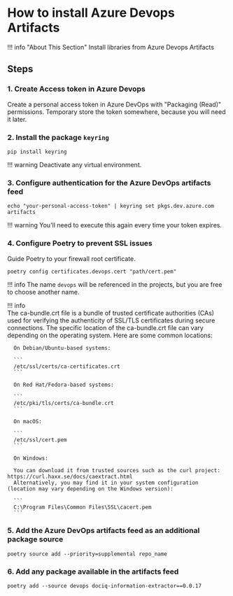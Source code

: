 # How to install Azure Devops Artifacts

!!! info "About This Section"
    Install libraries from Azure Devops Artifacts

## Steps

### 1. Create Access token in Azure Devops

Create a personal access token in Azure DevOps with "Packaging (Read)" permissions. Temporary store the token somewhere, because you will need it later.

### 2. Install the package `keyring`

```
pip install keyring
```

!!! warning
      Deactivate any virtual environment.
      
### 3. Configure authentication for the Azure DevOps artifacts feed

```
echo "your-personal-access-token" | keyring set pkgs.dev.azure.com artifacts
```

!!! warning
      You'll need to execute this again every time your token expires.

### 4. Configure Poetry to prevent SSL issues

Guide Poetry to your firewall root certificate.

```
poetry config certificates.devops.cert "path/cert.pem"
```

!!! info
      The name `devops` will be referenced in the projects, but you are free to choose another name.

!!! info      
      The ca-bundle.crt file is a bundle of trusted certificate authorities (CAs) used for verifying the authenticity of SSL/TLS certificates during secure connections. The specific location of the ca-bundle.crt file can vary depending on the operating system. Here are some common locations:
      
      On Debian/Ubuntu-based systems:

      ```
      /etc/ssl/certs/ca-certificates.crt
      ```

      On Red Hat/Fedora-based systems:

      ```
      /etc/pki/tls/certs/ca-bundle.crt
      ```

      On macOS:

      ```
      /etc/ssl/cert.pem
      ```

      On Windows:

      You can download it from trusted sources such as the curl project: https://curl.haxx.se/docs/caextract.html
      Alternatively, you may find it in your system configuration (location may vary depending on the Windows version):

      ```
      C:\Program Files\Common Files\SSL\cacert.pem
      ```

### 5. Add the Azure DevOps artifacts feed as an additional package source

```
poetry source add --priority=supplemental repo_name 
```

### 6. Add any package available in the artifacts feed

```
poetry add --source devops dociq-information-extractor==0.0.17
```
